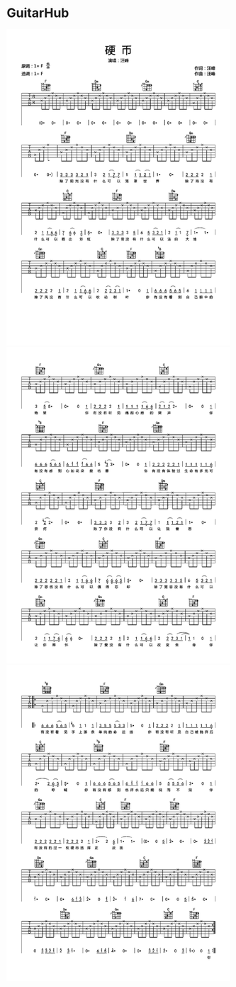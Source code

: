 # GuitarHub

![汪峰《硬币》吉他谱_F调高清版_0](./汪峰《硬币》吉他谱_F调高清版_0.jpg)
![汪峰《硬币》吉他谱_F调高清版_1](./汪峰《硬币》吉他谱_F调高清版_1.jpg)
![汪峰《硬币》吉他谱_F调高清版_2](./汪峰《硬币》吉他谱_F调高清版_2.jpg)
